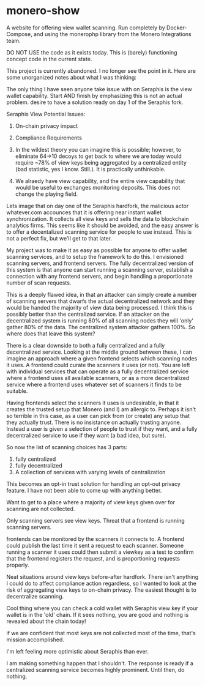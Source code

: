 # monero-show

A website for offering view wallet scanning. Run completely by Docker-Compose, and using the monerophp library from the Monero Integrations team.

DO NOT USE the code as it exists today. This is (barely) functioning concept code in the current state.


This project is currently abandoned. I no longer see the point in it. Here are some unorganized notes about what I was thinking: 



The only thing I have seen anyone take issue with on Seraphis is the view wallet capability.
Start AND finish by emphasizing this is not an actual problem.
desire to have a solution ready on day 1 of the Seraphis fork.

Seraphis View Potential Issues:
1. On-chain privacy impact
2. Compliance Requirements

1. In the wildest theory you can imagine this is possible; however, to eliminate 64->10 decoys to get back to where we are today would require ~78% of view keys being aggregated by a centralized entity (bad statistic, yes I know. Still.). It is practically unthinkable.
2. We alraedy have view capability, and the entire view capability that would be useful to exchanges monitoring deposits. This does not change the playing field.

Lets image that on day one of the Seraphis hardfork, the malicious actor whatever.com accounces that it is offering near instant wallet synchronization. It collects all view keys and sells the data to blockchain analytics firms. This seems like it should be avoided, and the easy answer is to offer a decentalized scanning service for people to use instead. This is not a perfect fix, but we'll get to that later.

My project was to make it as easy as possible for anyone to offer wallet scanning services, and to setup the framework to do this. I envisioned scanning servers, and frontend servers. The fully decentralized version of this system is that anyone can start running a scanning server, establish a connection with any frontend servers, and begin handling a proportionate number of scan requests.

This is a deeply flawed idea, in that an attacker can simply create a number of scanning servers that dwarfs the actual decentralized network and they would be handed the majority of view data being processed. I think this is possibly better than the centralized service. If an attacker on the decentralized system is running 80% of all scanning nodes they will 'only' gather 80% of the data. The centralized system attacker gathers 100%. So where does that leave this system?

There is a clear downside to both a fully centralized and a fully decentralized service. Looking at the middle ground between these, I can imagine an approach where a given frontend selects which scanning nodes it uses. A frontend could curate the scanners it uses (or not). You are left with individual services that can operate as a fully decentralized service where a frontend uses all available scanners, or as a more decentralized service where a frontend uses whatever set of scanners it finds to be suitable.

Having frontends select the scanners it uses is undesirable, in that it creates the trusted setup that Monero (and I) am allergic to. Perhaps it isn't so terrible in this case, as a user can pick from (or create) any setup that they actually trust. There is no insistance on actually trusting anyone. Instead a user is given a selection of people to trust if they want, and a fully decentralized service to use if they want (a bad idea, but sure).

So now the list of scanning choices has 3 parts:

1. fully centralized
2. fully decentralized
3. A collection of services with varying levels of centralization

This becomes an opt-in trust solution for handling an opt-out privacy feature. I have not been able to come up with anything better.

Want to get to a place where a majority of view keys given over for scanning are not collected. 

Only scanning servers see view keys.
Threat that a frontend is running scanning servers.

frontends can be monitored by the scanners it connects to. A frontend could publish the last time it sent a request to each scanner. Someone running a scanner it uses could then submit a viewkey as a test to confirm that the frontend registers the request, and is proportioning requests properly.

Neat situations around view keys before-after hardfork. There isn't anything I could do to affect compliance action regardless, so I wanted to look at the risk of aggregating view keys to on-chain privacy. The easiest thought is to decentralize scanning.

Cool thing where you can check a cold wallet with Seraphis view key if your wallet is in the 'old' chain. If it sees nothing, you are good and nothing is revealed about the chain today!

if we are confident that most keys are not collected most of the time, that's mission accomplished.

I'm left feeling more optimistic about Seraphis than ever.

I am making something happen that I shouldn't. The response is ready if a centralized scanning service becomes highly prominent. Until then, do nothing.
